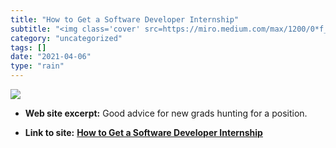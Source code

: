 ```yaml
---
title: "How to Get a Software Developer Internship"
subtitle: "<img class='cover' src=https://miro.medium.com/max/1200/0*f_Y7Fx-iYLs-pS7B>"
category: "uncategorized"
tags: []
date: "2021-04-06"
type: "rain"
---
```

<img class="cover" src=https://miro.medium.com/max/1200/0*f_Y7Fx-iYLs-pS7B>



* **Web site excerpt:** Good advice for new grads hunting for a position.

* **Link to site:** **[How to Get a Software Developer Internship](https://link.medium.com/jtrlTwwLpdb)**